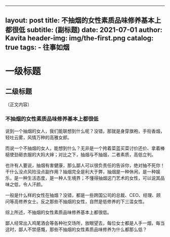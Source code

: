 
---
layout:     post
title:      不抽烟的女性素质品味修养基本上都很低
subtitle:   (副标题)
date:       2021-07-01
author:     Kavita
header-img: img/the-first.png
catalog:   true
tags:
    - 往事如烟
---
# 一级标题
## 二级标题
（正文内容）



### 不抽烟的女性素质品味修养基本上都很低

说到一个抽烟的女人，我们能联想到什么呢？没错，那就是身穿旗袍，手衔香烟，轻吐云雾，风情万种的高雅女郎。

而说一个不抽烟的女人，能想到什么？无非是一个挎着菜蓝买菜讨价还价、拿着棒槌使劲砸衣服的大妈大婶；对比之下，抽烟与不抽烟，二者素质，高低立判。

也许有人要说，抽烟有害健康，那么鄙人可以很负责任的告诉你，绝对抽不死你！干什么没点风险没点副作用？抽烟完全是利大于弊，抽烟是一种休闲，是一种娱乐，是一种生活态度，是一种人生境界；不懂得抽烟这门艺术的女性，可以说其品味之低，令人汗颜。

一般是什么样的女性在抽烟？没错，都是一些跨国公司的总裁、CEO、经理、顾问等高修养女士。反之那些不抽烟的女性，自然是低修养的下三滥女性。

综上所述，不抽烟的女性素质品味修养基本上都很低。

鄙人经常出入鸡尾酒会等各种社交场所，放眼望去，每位女士都是人手一烟，每当这时，鄙人不禁感慨，那些不抽烟的女性素质品味修养为什么都那么低？
